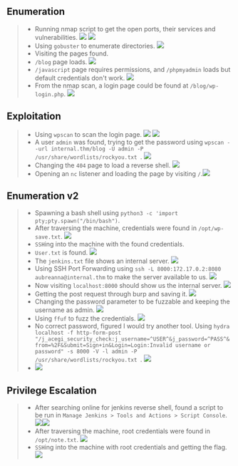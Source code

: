 
## **Enumeration**
>	- Running nmap script to get the open ports, their services and vulnerabilities. ![](nmap-out-1.png) ![](nmap-out-2.png)
>	- Using `gobuster` to enumerate directories. ![](gobuster-out.png)
>	- Visiting the pages found.
>	- `/blog` page loads. ![](blog-page.png)
>	- `/javascript` page requires permissions, and `/phpmyadmin` loads but default credentials don't work. ![](phpmyadmin.png)
>	- From the nmap scan, a login page could be found at `/blog/wp-login.php`. ![](wp-login.png)

## **Exploitation**
>	- Using `wpscan` to scan the login page. ![](wpscan-out-1.png) ![](wpscan-out-2.png)
>	- A user `admin` was found, trying to get the password using `wpscan --url internal.thm/blog -U admin -P /usr/share/wordlists/rockyou.txt `. ![](wpscan-pwd.png)
>	- Changing the `404` page to load a reverse shell. ![](rev-shell.png)
>	- Opening an `nc` listener and loading the page by visiting `/`.![](gained-access.png)

## **Enumeration v2**
>	- Spawning a bash shell using `python3 -c 'import pty;pty.spawn("/bin/bash")`.
>	- After traversing the machine, credentials were found in `/opt/wp-save.txt`. ![](aubreanna-creds.png)
>	- `SSH`ing into the machine with the found credentials.
>	- `User.txt` is found. ![](user-txt.png)
>	- The `jenkins.txt` file shows an internal server. ![](jenkins-txt.png)
>	- Using SSH Port Forwarding using `ssh -L 8000:172.17.0.2:8080 aubreanna@internal.thm` to make the server available to us. ![](port-fwd.png)
>	- Now visiting `localhost:8000` should show us the internal server. ![](internal-srv.png)
>	- Getting the post request through burp and saving it. ![](burp-req.png)
>	- Changing the password parameter to be fuzzable and keeping the username as admin. ![](fuzz-payload.png)
>	- Using `ffuf` to fuzz the credentials. ![](ffuf-out.png)
>	- No correct password, figured I would try another tool. Using `hydra localhost -f http-form-post "/j_acegi_security_check:j_username=^USER^&j_password=^PASS^&from=%2F&Submit=Sign+in&Login=Login:Invalid username or password" -s 8000 -V -l admin -P /usr/share/wordlists/rockyou.txt `. ![](hydra-out.png)
>	- ![](jenkins-out.png)

## **Privilege Escalation**
>	- After searching online for jenkins reverse shell, found a script to be run in `Manage Jenkins > Tools and Actions > Script Console`. ![](hacktricks-jenkins.png)![](jenkins-rev-shell.png)
>	- After traversing the machine, root credentials were found in `/opt/note.txt`. ![](root-creds.png)
>	- `SSH`ing into the machine with root credentials and getting the flag. ![](root-txt.png)